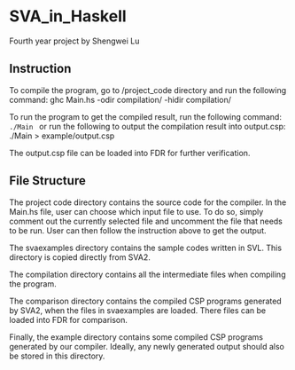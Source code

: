 # SVA_in_Haskell
Fourth year project by Shengwei Lu

## Instruction
To compile the program, go to /project_code directory and run the following command:
ghc Main.hs -odir compilation/ -hidir compilation/

To run the program to get the compiled result, run the following command:
```./Main ```
or run the following to output the compilation result into output.csp:
./Main > example/output.csp

The output.csp file can be loaded into FDR for further verification.

## File Structure
The project code directory contains the source code for the compiler.
In the Main.hs file, user can choose which input file to use. To do so, simply comment out the currently selected file and uncomment the file that needs to be run. User can then follow the instruction above to get the output.

The svaexamples directory contains the sample codes written in SVL. This directory is copied directly from SVA2.

The compilation directory contains all the intermediate files when compiling the program.

The comparison directory contains the compiled CSP programs generated by SVA2, when the files in svaexamples are loaded. There files can be loaded into FDR for comparison.

Finally, the example directory contains some compiled CSP programs generated by our compiler. Ideally, any newly generated output should also be stored in this directory.
